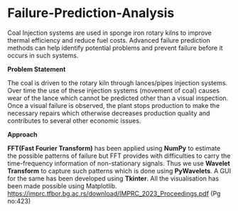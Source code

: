 # Failure-Prediction-Analysis
Coal Injection systems are used in sponge iron rotary kilns to improve thermal efficiency and reduce fuel costs. Advanced failure prediction methods can help identify potential problems and prevent failure before it occurs in such systems.

**Problem Statement**

The coal is driven to the rotary kiln through lances/pipes injection systems. Over time the use of these injection systems (movement of coal) causes wear of the lance which cannot be predicted other than a visual inspection. Once a visual failure is observed, the plant stops production to make the necessary repairs which otherwise decreases production quality and contributes to several other economic issues.

**Approach**

**FFT(Fast Fourier Transform)** has been applied using **NumPy** to estimate the possible patterns of failure but FFT provides with difficulties to carry the time-frequency information of non-stationary signals.
Thus we use **Wavelet Transform** to capture such patterns which is done using **PyWavelets**. A GUI for the same has been developed using **Tkinter**. All the visualisation has been made possible using Matplotlib.  
https://imprc.tfbor.bg.ac.rs/download/IMPRC_2023_Proceedings.pdf (Pg no:423)
